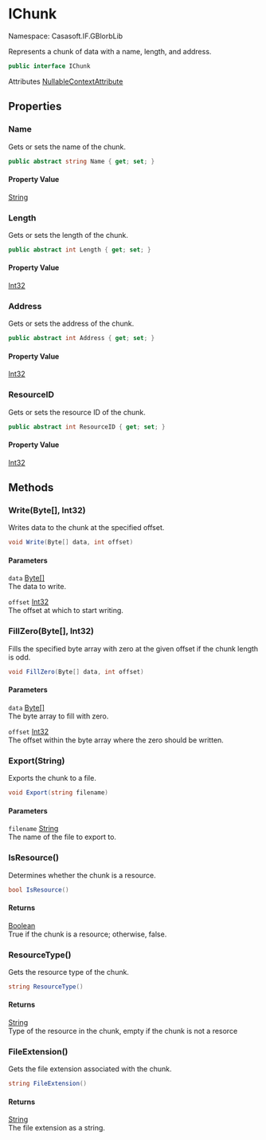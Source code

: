 # IChunk

Namespace: Casasoft.IF.GBlorbLib

Represents a chunk of data with a name, length, and address.

```csharp
public interface IChunk
```

Attributes [NullableContextAttribute](https://docs.microsoft.com/en-us/dotnet/api/system.runtime.compilerservices.nullablecontextattribute)

## Properties

### **Name**

Gets or sets the name of the chunk.

```csharp
public abstract string Name { get; set; }
```

#### Property Value

[String](https://docs.microsoft.com/en-us/dotnet/api/system.string)<br>

### **Length**

Gets or sets the length of the chunk.

```csharp
public abstract int Length { get; set; }
```

#### Property Value

[Int32](https://docs.microsoft.com/en-us/dotnet/api/system.int32)<br>

### **Address**

Gets or sets the address of the chunk.

```csharp
public abstract int Address { get; set; }
```

#### Property Value

[Int32](https://docs.microsoft.com/en-us/dotnet/api/system.int32)<br>

### **ResourceID**

Gets or sets the resource ID of the chunk.

```csharp
public abstract int ResourceID { get; set; }
```

#### Property Value

[Int32](https://docs.microsoft.com/en-us/dotnet/api/system.int32)<br>

## Methods

### **Write(Byte[], Int32)**

Writes data to the chunk at the specified offset.

```csharp
void Write(Byte[] data, int offset)
```

#### Parameters

`data` [Byte[]](https://docs.microsoft.com/en-us/dotnet/api/system.byte)<br>
The data to write.

`offset` [Int32](https://docs.microsoft.com/en-us/dotnet/api/system.int32)<br>
The offset at which to start writing.

### **FillZero(Byte[], Int32)**

Fills the specified byte array with zero at the given offset if the chunk length is odd.

```csharp
void FillZero(Byte[] data, int offset)
```

#### Parameters

`data` [Byte[]](https://docs.microsoft.com/en-us/dotnet/api/system.byte)<br>
The byte array to fill with zero.

`offset` [Int32](https://docs.microsoft.com/en-us/dotnet/api/system.int32)<br>
The offset within the byte array where the zero should be written.

### **Export(String)**

Exports the chunk to a file.

```csharp
void Export(string filename)
```

#### Parameters

`filename` [String](https://docs.microsoft.com/en-us/dotnet/api/system.string)<br>
The name of the file to export to.

### **IsResource()**

Determines whether the chunk is a resource.

```csharp
bool IsResource()
```

#### Returns

[Boolean](https://docs.microsoft.com/en-us/dotnet/api/system.boolean)<br>
True if the chunk is a resource; otherwise, false.

### **ResourceType()**

Gets the resource type of the chunk.

```csharp
string ResourceType()
```

#### Returns

[String](https://docs.microsoft.com/en-us/dotnet/api/system.string)<br>
Type of the resource in the chunk, empty if the chunk is not a resorce

### **FileExtension()**

Gets the file extension associated with the chunk.

```csharp
string FileExtension()
```

#### Returns

[String](https://docs.microsoft.com/en-us/dotnet/api/system.string)<br>
The file extension as a string.
